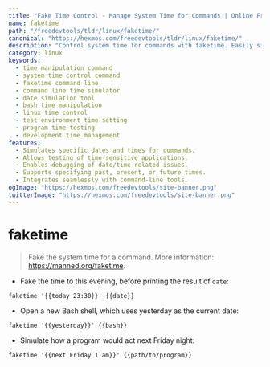 ```yaml
---
title: "Fake Time Control - Manage System Time for Commands | Online Free DevTools by Hexmos"
name: faketime
path: "/freedevtools/tldr/linux/faketime/"
canonical: "https://hexmos.com/freedevtools/tldr/linux/faketime/"
description: "Control system time for commands with faketime. Easily simulate past, present, and future dates for testing and debugging. Free online tool, no registration required."
category: linux
keywords:
  - time manipulation command
  - system time control command
  - faketime command line
  - command line time simulator
  - date simulation tool
  - bash time manipulation
  - linux time control
  - test environment time setting
  - program time testing
  - development time management
features:
  - Simulates specific dates and times for commands.
  - Allows testing of time-sensitive applications.
  - Enables debugging of date/time related issues.
  - Supports specifying past, present, or future times.
  - Integrates seamlessly with command-line tools.
ogImage: "https://hexmos.com/freedevtools/site-banner.png"
twitterImage: "https://hexmos.com/freedevtools/site-banner.png"
---
```


# faketime

> Fake the system time for a command.
> More information: <https://manned.org/faketime>.

- Fake the time to this evening, before printing the result of `date`:

`faketime '{{today 23:30}}' {{date}}`

- Open a new Bash shell, which uses yesterday as the current date:

`faketime '{{yesterday}}' {{bash}}`

- Simulate how a program would act next Friday night:

`faketime '{{next Friday 1 am}}' {{path/to/program}}`
